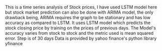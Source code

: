 This is a time series analysis of Stock prices, I have used LSTM model here but stock market prediction can also be done with ARIMA model, the only drawback being, ARIMA requires the graph to be stationary and has low accuracy as compared to LSTM.
It uses LSTM model which predicts the stock closing price by training on the prices of previous days.
The Model's accuracy varies from stock to stock and the metric used is mean squared error.
Step is of 30 days
Data is provided by yahoo finance's python library yfinance
